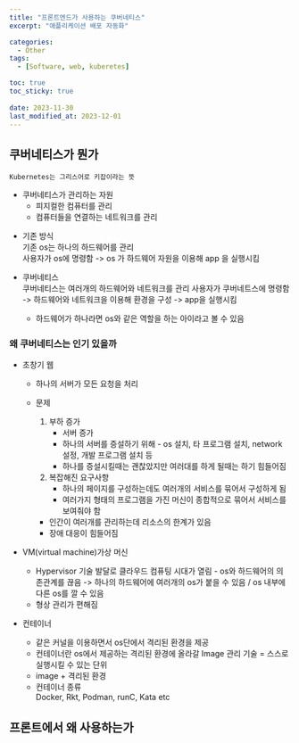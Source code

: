 ```yaml
---
title: "프론트엔드가 사용하는 쿠버네티스"
excerpt: "애플리케이션 배포 자동화"

categories:
  - Other
tags:
  - [Software, web, kuberetes]

toc: true
toc_sticky: true
 
date: 2023-11-30
last_modified_at: 2023-12-01
---
```


<!-- 아 블로그 만들어야 하는데.. -->
<!-- [쿠버네티스 기초](https://www.youtube.com/watch?v=7CPFJZZF60E)  -->
## 쿠버네티스가 뭔가
`Kubernetes는 그리스어로 키잡이라는 뜻`

- 쿠버네티스가 관리하는 자원
  - 피지컬한 컴퓨터를 관리
  - 컴퓨터들을 연결하는 네트워크를 관리

* 기존 방식    
  기존 os는 하나의 하드웨어를 관리    
  사용자가 os에 명령함 -> os 가 하드웨어 자원을 이용해 app 을 실행시킴

* 쿠버네티스    
  쿠버네티스는 여러개의 하드웨어와 네트워크를 관리
  사용자가 쿠버네트스에 명령함 -> 하드웨어와 네트워크을 이용해 환경을 구성 -> app을 실행시킴
  * 하드웨어가 하나라면 os와 같은 역할을 하는 아이라고 볼 수 있음

### 왜 쿠버네티스는 인기 있을까

- 초창기 웹
  - 하나의 서버가 모든 요청을 처리
  - 문제
    1. 부하 증가
        - 서버 증가
        - 하나의 서버를 증설하기 위해 - os 설치, 타 프로그램 설치, network 설정, 개발 프로그램 설치 등
        - 하나를 증설시킬때는 괜찮았지만 여러대를 하게 될때는 하기 힘들어짐
    1. 복잡해진 요구사항 
        - 하나의 페이지를 구성하는데도 여러개의 서비스를 묶어서 구성하게 됨
        - 여러가지 형태의 프로그램을 가진 머신이 종합적으로 묶어서 서비스를 보여줘야 함

    - 인간이 여러개를 관리하는데 리소스의 한계가 있음
    - 장애 대응이 힘들어짐

- VM(virtual machine)가상 머신
  - Hypervisor 기술 발달로 클라우드 컴퓨팅 시대가 열림 - os와 하드웨어의 의존관계를 끊음 -> 하나의 하드웨어에 여러개의 os가 붙을 수 있음 / os 내부에 다른 os를 깔 수 있음
  - 형상 관리가 편해짐

- 컨테이너
  - 같은 커널을 이용하면서 os단에서 격리된 환경을 제공
  - 컨테이너란 os에서 제공하는 격리된 환경에 올라갈 Image 관리 기술 = 스스로 실행시킬 수 있는 단위
  - image + 격리된 환경
  - 컨테이너 종류     
    Docker, Rkt, Podman, runC, Kata etc

## 프론트에서 왜 사용하는가

